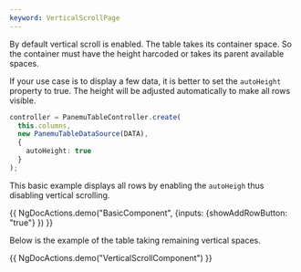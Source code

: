 ```yaml
---
keyword: VerticalScrollPage
---
```


By default vertical scroll is enabled. The table takes its container space. So the container must have the height harcoded or takes its parent available spaces.

If your use case is to display a few data, it is better to set the `autoHeight` property to true. The height will be adjusted automatically to make all rows visible. 

```typescript {5}
controller = PanemuTableController.create(
  this.columns,
  new PanemuTableDataSource(DATA),
  { 
    autoHeight: true 
  }
);
```

This basic example displays all rows by enabling the `autoHeigh` thus disabling vertical scrolling.


{{ NgDocActions.demo("BasicComponent", {inputs: {showAddRowButton: "true"} }) }}

Below is the example of the table taking remaining vertical spaces.

{{ NgDocActions.demo("VerticalScrollComponent") }}